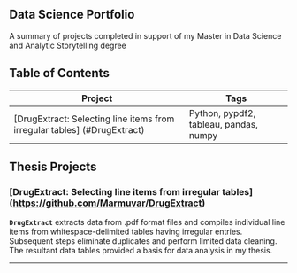 ## Data Science Portfolio
A summary of projects completed in support of my Master in Data Science and Analytic Storytelling degree

## Table of Contents
<!--ts-->

| Project | Tags |
| --- | --- |
| [DrugExtract: Selecting line items from irregular tables] (#DrugExtract)| Python, pypdf2, tableau, pandas, numpy|

<!--te-->

## Thesis Projects
<a name="DrugExtract"/></a>
### [DrugExtract: Selecting line items from irregular tables] (https://github.com/Marmuvar/DrugExtract)

**`DrugExtract`** extracts data from .pdf format files and compiles individual line items from whitespace-delimited tables having irregular entries.  Subsequent steps eliminate duplicates and perform limited data cleaning.  The resultant data tables provided a basis for data analysis in my thesis. 

---